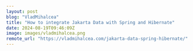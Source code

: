 ```yaml
---
layout: post
blog: "VladMihalcea"
title: "How to integrate Jakarta Data with Spring and Hibernate"
date: 2024-08-19T09:46:09Z
image: images/vladmihalcea.png
remote_url: "https://vladmihalcea.com/jakarta-data-spring-hibernate/"
---
```

